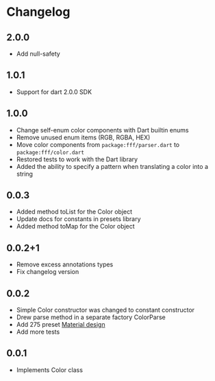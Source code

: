 # Changelog

## 2.0.0

- Add null-safety

## 1.0.1

- Support for dart 2.0.0 SDK

## 1.0.0

- Change self-enum color components with Dart builtin enums
- Remove unused enum items (RGB, RGBA, HEX)
- Move color components from `package:fff/parser.dart` to `package:fff/color.dart`
- Restored tests to work with the  Dart library
- Added the ability to specify a pattern when translating a color into a string

## 0.0.3

- Added method toList for the Color object
- Update docs for constants in presets library
- Added method toMap for the Color object

## 0.0.2+1

- Remove excess annotations types
- Fix changelog version

## 0.0.2

- Simple Color constructor was changed to constant constructor
- Drew parse method in a separate factory ColorParse
- Add 275 preset [Material design](http://www.google.com/design/spec/style/color.html)
- Add more tests

## 0.0.1

- Implements Color class
